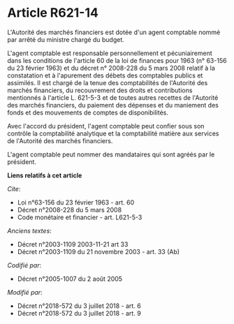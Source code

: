 # Article R621-14

L'Autorité des marchés financiers est dotée d'un agent comptable nommé par arrêté du ministre chargé du budget. 

L'agent comptable est responsable personnellement et pécuniairement dans les conditions de l'article 60 de la loi de finances
pour 1963 (n° 63-156 du 23 février 1963) et du décret n° 2008-228 du 5 mars 2008 relatif à la constatation et à l'apurement
des débets des comptables publics et assimilés. Il est chargé de la tenue des comptabilités de l'Autorité des marchés
financiers, du recouvrement des droits et contributions mentionnés à l'article L. 621-5-3 et de toutes autres recettes de
l'Autorité des marchés financiers, du paiement des dépenses et du maniement des fonds et des mouvements de comptes de
disponibilités. 

Avec l'accord du président, l'agent comptable peut confier sous son contrôle la comptabilité analytique et la comptabilité
matière aux services de l'Autorité des marchés financiers. 

L'agent comptable peut nommer des mandataires qui sont agréés par le président.

**Liens relatifs à cet article**

_Cite_:

  - Loi n°63-156 du 23 février 1963 - art. 60
  - Décret n°2008-228 du 5 mars 2008
  - Code monétaire et financier - art. L621-5-3

_Anciens textes_:

  - Décret n°2003-1109 2003-11-21 art 33
  - Décret n°2003-1109 du 21 novembre 2003 - art. 33 (Ab)

_Codifié par_:

  - Décret n°2005-1007 du 2 août 2005

_Modifié par_:

  - Décret n°2018-572 du 3 juillet 2018 - art. 6
  - Décret n°2018-572 du 3 juillet 2018 - art. 9
